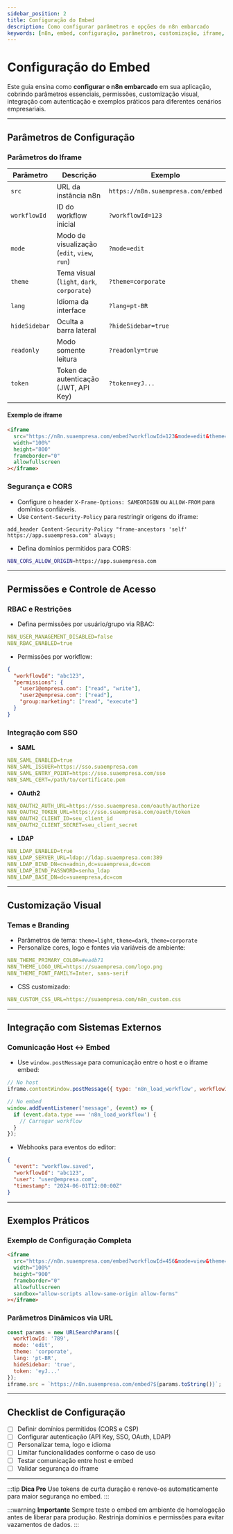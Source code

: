 ```yaml
---
sidebar_position: 2
title: Configuração do Embed
description: Como configurar parâmetros e opções do n8n embarcado
keywords: [n8n, embed, configuração, parâmetros, customização, iframe, SSO, permissões]
---
```



#  Configuração do Embed

Este guia ensina como **configurar o n8n embarcado** em sua aplicação, cobrindo parâmetros essenciais, permissões, customização visual, integração com autenticação e exemplos práticos para diferentes cenários empresariais.

---

##  Parâmetros de Configuração

###  Parâmetros do Iframe

| Parâmetro         | Descrição                                      | Exemplo                                  |
|------------------|------------------------------------------------|------------------------------------------|
| `src`            | URL da instância n8n                            | `https://n8n.suaempresa.com/embed`       |
| `workflowId`     | ID do workflow inicial                         | `?workflowId=123`                        |
| `mode`           | Modo de visualização (`edit`, `view`, `run`)   | `?mode=edit`                             |
| `theme`          | Tema visual (`light`, `dark`, `corporate`)     | `?theme=corporate`                       |
| `lang`           | Idioma da interface                            | `?lang=pt-BR`                            |
| `hideSidebar`    | Oculta a barra lateral                         | `?hideSidebar=true`                      |
| `readonly`       | Modo somente leitura                           | `?readonly=true`                         |
| `token`          | Token de autenticação (JWT, API Key)           | `?token=eyJ...`                          |

#### **Exemplo de iframe**
```html
<iframe
  src="https://n8n.suaempresa.com/embed?workflowId=123&mode=edit&theme=corporate&lang=pt-BR&hideSidebar=true"
  width="100%"
  height="800"
  frameborder="0"
  allowfullscreen
></iframe>
```

###  Segurança e CORS

- Configure o header `X-Frame-Options: SAMEORIGIN` ou `ALLOW-FROM` para domínios confiáveis.
- Use `Content-Security-Policy` para restringir origens do iframe:
```nginx
add_header Content-Security-Policy "frame-ancestors 'self' https://app.suaempresa.com" always;
```
- Defina domínios permitidos para CORS:
```bash
N8N_CORS_ALLOW_ORIGIN=https://app.suaempresa.com
```

---

##  Permissões e Controle de Acesso

###  RBAC e Restrições

- Defina permissões por usuário/grupo via RBAC:
```yaml
N8N_USER_MANAGEMENT_DISABLED=false
N8N_RBAC_ENABLED=true
```
- Permissões por workflow:
```json
{
  "workflowId": "abc123",
  "permissions": {
    "user1@empresa.com": ["read", "write"],
    "user2@empresa.com": ["read"],
    "group:marketing": ["read", "execute"]
  }
}
```

###  Integração com SSO

- **SAML**
```yaml
N8N_SAML_ENABLED=true
N8N_SAML_ISSUER=https://sso.suaempresa.com
N8N_SAML_ENTRY_POINT=https://sso.suaempresa.com/sso
N8N_SAML_CERT=/path/to/certificate.pem
```
- **OAuth2**
```yaml
N8N_OAUTH2_AUTH_URL=https://sso.suaempresa.com/oauth/authorize
N8N_OAUTH2_TOKEN_URL=https://sso.suaempresa.com/oauth/token
N8N_OAUTH2_CLIENT_ID=seu_client_id
N8N_OAUTH2_CLIENT_SECRET=seu_client_secret
```
- **LDAP**
```yaml
N8N_LDAP_ENABLED=true
N8N_LDAP_SERVER_URL=ldap://ldap.suaempresa.com:389
N8N_LDAP_BIND_DN=cn=admin,dc=suaempresa,dc=com
N8N_LDAP_BIND_PASSWORD=senha_ldap
N8N_LDAP_BASE_DN=dc=suaempresa,dc=com
```

---

##  Customização Visual

###  Temas e Branding

- Parâmetros de tema: `theme=light`, `theme=dark`, `theme=corporate`
- Personalize cores, logo e fontes via variáveis de ambiente:
```yaml
N8N_THEME_PRIMARY_COLOR=#ea4b71
N8N_THEME_LOGO_URL=https://suaempresa.com/logo.png
N8N_THEME_FONT_FAMILY=Inter, sans-serif
```
- CSS customizado:
```yaml
N8N_CUSTOM_CSS_URL=https://suaempresa.com/n8n_custom.css
```

---

##  Integração com Sistemas Externos

###  Comunicação Host ↔ Embed

- Use `window.postMessage` para comunicação entre o host e o iframe embed:
```js
// No host
iframe.contentWindow.postMessage({ type: 'n8n_load_workflow', workflowId: 'abc123' }, '*');

// No embed
window.addEventListener('message', (event) => {
  if (event.data.type === 'n8n_load_workflow') {
    // Carregar workflow
  }
});
```
- Webhooks para eventos do editor:
```json
{
  "event": "workflow.saved",
  "workflowId": "abc123",
  "user": "user@empresa.com",
  "timestamp": "2024-06-01T12:00:00Z"
}
```

---

##  Exemplos Práticos

###  Exemplo de Configuração Completa

```html
<iframe
  src="https://n8n.suaempresa.com/embed?workflowId=456&mode=view&theme=dark&lang=pt-BR&readonly=true&token=eyJ..."
  width="100%"
  height="900"
  frameborder="0"
  allowfullscreen
  sandbox="allow-scripts allow-same-origin allow-forms"
></iframe>
```

###  Parâmetros Dinâmicos via URL

```js
const params = new URLSearchParams({
  workflowId: '789',
  mode: 'edit',
  theme: 'corporate',
  lang: 'pt-BR',
  hideSidebar: 'true',
  token: 'eyJ...'
});
iframe.src = `https://n8n.suaempresa.com/embed?${params.toString()}`;
```

---

##  Checklist de Configuração

- [ ] Definir domínios permitidos (CORS e CSP)
- [ ] Configurar autenticação (API Key, SSO, OAuth, LDAP)
- [ ] Personalizar tema, logo e idioma
- [ ] Limitar funcionalidades conforme o caso de uso
- [ ] Testar comunicação entre host e embed
- [ ] Validar segurança do iframe

---

:::tip **Dica Pro**
Use tokens de curta duração e renove-os automaticamente para maior segurança no embed.
:::

:::warning **Importante**
Sempre teste o embed em ambiente de homologação antes de liberar para produção. Restrinja domínios e permissões para evitar vazamentos de dados.
:::
